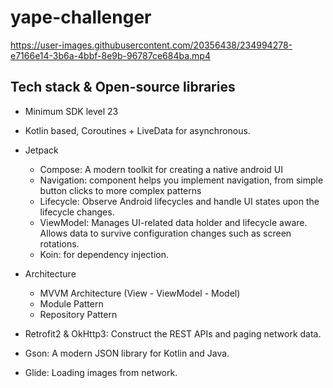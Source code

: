 # yape-challenger



https://user-images.githubusercontent.com/20356438/234994278-e7166e14-3b6a-4bbf-8e9b-96787ce684ba.mp4


## Tech stack & Open-source libraries

- Minimum SDK level 23
- Kotlin based, Coroutines + LiveData for asynchronous.

- Jetpack
    - Compose: A modern toolkit for creating a native android UI 
    - Navigation: component helps you implement navigation, from simple button clicks to more complex patterns
    - Lifecycle: Observe Android lifecycles and handle UI states upon the lifecycle changes.
    - ViewModel: Manages UI-related data holder and lifecycle aware. Allows data to survive configuration changes such as screen rotations.
    - Koin: for dependency injection.

- Architecture
    - MVVM Architecture (View - ViewModel - Model)
    - Module Pattern
    - Repository Pattern
- Retrofit2 & OkHttp3: Construct the REST APIs and paging network data.
- Gson: A modern JSON library for Kotlin and Java.
- Glide: Loading images from network.
